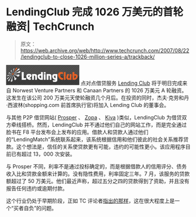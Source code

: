 # LendingClub 完成 1026 万美元的首轮融资| TechCrunch

> 原文：<https://web.archive.org/web/http://www.techcrunch.com/2007/08/22/lendingclub-to-close-1026-million-series-a/trackback/>

[![lendingclublogo.png](img/292f33f628ed578bc5b6de48881546cd.png)](https://web.archive.org/web/20140914082740/http://lendingclub.com/) 点对点借贷服务 [Lending Club](https://web.archive.org/web/20140914082740/http://www.crunchbase.com/company/lendingclub) 将于明日完成来自 Norwest Venture Partners 和 Canaan Partners 的 1026 万美元 A 轮融资。这发生在该公司 200 万美元天使轮融资几个月后。在投资的同时，杰夫·克劳和丹·西波林(shopping.com 前首席执行官)将加入 Lending Club 的董事会。

与其他 P2P 借贷网站( [Prosper](https://web.archive.org/web/20140914082740/http://www.crunchbase.com/company/prosper) 、 [Zopa](https://web.archive.org/web/20140914082740/http://www.crunchbase.com/company/zopa) 、 [Kiva](https://web.archive.org/web/20140914082740/http://www.crunchbase.com/company/kiva) )类似，LendingClub 为借贷双方牵线搭桥。然而，LendingClub 并不通过他们自己的网站工作，而是完全通过脸书在 F8 平台发布会上发布的应用。借款人和贷款人通过他们的“LendingMatch”系统联系起来，该系统根据信用和他们彼此的社会关系推荐贷款。这个想法是，信任的关系使贷款更有可能，违约的可能性更小。该应用程序目前已有超过 13，000 次安装。

与 Prosper 不同，利率不是通过投标确定的，而是根据借款人的信用评分、债务收入比和贷款金额来计算的。没有隐性费用，利率固定三年。7 月，该服务的贷款额超过了 50 万美元。他们最近声称，超过五分之四的贷款得到了资助，并且没有报告任何违约或逾期付款。

这个行业仍处于早期阶段，正如 TC 评论者[指出的那样](https://web.archive.org/web/20140914082740/http://www.techcrunch.com/2007/08/05/prospers-p2p-lending-spreads-to-asia/#comment-1540856)，这在很大程度上是一个“买者自负”的问题。